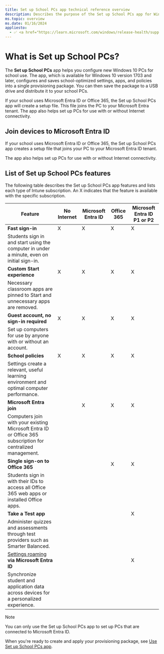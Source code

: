 ```yaml
---
title: Set up School PCs app technical reference overview
description: Describes the purpose of the Set up School PCs app for Windows 10 devices.
ms.topic: overview
ms.date: 01/16/2024
appliesto:
  - ✅ <a href="https://learn.microsoft.com/windows/release-health/supported-versions-windows-client" target="_blank">Windows 10</a>
---
```


# What is Set up School PCs?

The **Set up School PCs** app helps you configure new Windows 10 PCs for school use. The app, which is available for Windows 10 version 1703 and later, configures and saves school-optimized settings, apps, and policies into a single provisioning package. You can then save the package to a USB drive and distribute it to your school PCs.

If your school uses Microsoft Entra ID or Office 365, the Set up
School PCs app will create a setup file. This file joins the PC to your Microsoft Entra tenant. The app also helps set up PCs for use with or without Internet connectivity.  

## Join devices to Microsoft Entra ID

If your school uses Microsoft Entra ID or Office 365, the Set up School PCs app creates a setup file that joins your PC to your Microsoft Entra ID tenant.

The app also helps set up PCs for use with or without Internet connectivity.

## List of Set up School PCs features

The following table describes the Set up School PCs app features and lists each type of Intune subscription. An X indicates that the feature is available with the specific subscription.

| Feature | No Internet | Microsoft Entra ID | Office 365 | Microsoft Entra ID P1 or P2 |
|--|--|--|--|--|
| **Fast sign-in** | X | X | X | X |
| Students sign in and start using the computer in under a minute, even on initial sign-in. |  |  |  |  |
| **Custom Start experience** | X | X | X | X |
| Necessary classroom apps are pinned to Start and unnecessary apps are removed. |  |  |  |  |
| **Guest account, no sign-in required** | X | X | X | X |
| Set up computers for use by anyone with or without an account. |  |  |  |  |
| **School policies** | X | X | X | X |
| Settings create a relevant, useful learning environment and optimal computer performance. |  |  |  |  |
| **Microsoft Entra join** |  | X | X | X |
| Computers join with your existing Microsoft Entra ID or Office 365 subscription for centralized management. |  |  |  |  |
| **Single sign-on to Office 365** |  |  | X | X |
| Students sign in with their IDs to access all Office 365 web apps or installed Office apps. |  |  |  |  |
| **Take a Test app** |  |  |  | X |
| Administer quizzes and assessments through test providers such as Smarter Balanced. |  |  |  |  |
| [Settings roaming](/azure/active-directory/devices/enterprise-state-roaming-overview) **via Microsoft Entra ID** |  |  |  | X |
| Synchronize student and application data across devices for a personalized experience. |  |  |  |  |

>[!NOTE]
>You can only use the Set up School PCs app to set up PCs that are connected to Microsoft Entra ID.

When you're ready to create and apply your provisioning package, see [Use Set up School PCs app](use-set-up-school-pcs-app.md).

